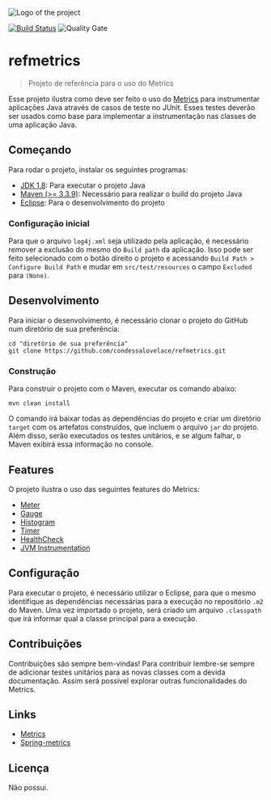 ![Logo of the project](https://metrics.dropwizard.io/4.0.0/_static/metrics-logo.png)

[![Build Status](https://travis-ci.org/condessalovelace/refmetrics.svg?branch=master)](https://travis-ci.org/condessalovelace/refmetrics) ![Quality Gate](https://sonarcloud.io/api/project_badges/measure?project=br.com.condessalovelace%3Arefmetrics&metric=alert_status)

# refmetrics
> Projeto de referência para o uso do Metrics

Esse projeto ilustra como deve ser feito o uso do [Metrics](https://metrics.dropwizard.io/4.0.0/) para instrumentar aplicações Java através de casos de teste no JUnit. Esses testes deverão ser usados como base para implementar a instrumentação nas classes de uma aplicação Java.

## Começando

Para rodar o projeto, instalar os seguintes programas:

- [JDK 1.8](http://www.oracle.com/technetwork/pt/java/javase/downloads/jdk8-downloads-2133151.html): Para executar o projeto Java
- [Maven (>= 3.3.9)](https://maven.apache.org/download.cgi): Necessário para realizar o build do projeto Java
- [Eclipse](http://www.eclipse.org/downloads/): Para o desenvolvimento do projeto

### Configuração inicial

Para que o arquivo `log4j.xml` seja utilizado pela aplicação, é necessário remover a exclusão do mesmo do `Build path` da aplicação. Isso pode ser feito selecionado com o botão direito o projeto e acessando `Build Path > Configure Build Path` e mudar em `src/test/resources` o campo `Excluded` para `(None)`.

## Desenvolvimento

Para iniciar o desenvolvimento, é necessário clonar o projeto do GitHub num diretório de sua preferência:

```shell
cd "diretório de sua preferência"
git clone https://github.com/condessalovelace/refmetrics.git
```

### Construção

Para construir o projeto com o Maven, executar os comando abaixo:

```shell
mvn clean install
```

O comando irá baixar todas as dependências do projeto e criar um diretório `target` com os artefatos construídos, que incluem o arquivo `jar` do projeto. Além disso, serão executados os testes unitários, e se algum falhar, o Maven exibirá essa informação no console.

## Features

O projeto ilustra o uso das seguintes features do Metrics:

- [Meter](https://metrics.dropwizard.io/4.0.0/manual/core.html#meters)
- [Gauge](https://metrics.dropwizard.io/4.0.0/manual/core.html#gauges)
- [Histogram](https://metrics.dropwizard.io/4.0.0/manual/core.html#histograms)
- [Timer](https://metrics.dropwizard.io/4.0.0/manual/core.html#timers)
- [HealthCheck](https://metrics.dropwizard.io/4.0.0/manual/healthchecks.html)
- [JVM Instrumentation](https://metrics.dropwizard.io/4.0.0/manual/jvm.html)

## Configuração

Para executar o projeto, é necessário utilizar o Eclipse, para que o mesmo identifique as dependências necessárias para a execução no repositório `.m2` do Maven. Uma vez importado o projeto, será criado um arquivo `.classpath` que irá informar qual a classe principal para a execução.

## Contribuições


Contribuições são sempre bem-vindas! Para contribuir lembre-se sempre de adicionar testes unitários para as novas classes com a devida documentação. Assim será possível explorar outras funcionalidades do Metrics.

## Links

- [Metrics](https://metrics.dropwizard.io/4.0.0/)
- [Spring-metrics](https://github.com/ryantenney/metrics-spring)

## Licença

Não possui.
